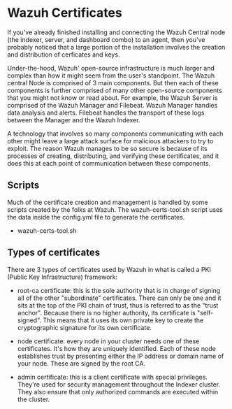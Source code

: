 # Wazuh Certificates
If you've already finished installing and connecting the Wazuh Central node (the indexer, server, and dashboard combo) to an agent, then you've probably noticed that a large portion of the installation involves the creation and distribution of cerficates and keys.

Under-the-hood, Wazuh' open-source infrastructure is much larger and complex than how it might seem from the user's standpoint. The Wazuh central Node is comprised of 3 main components. But then each of these components is further comprised of many other open-source components that you might not know or read about. For example, the Wazuh Server is comprised of the Wazuh Manager and Filebeat. Wazuh Manager handles data analysis and alerts. Filebeat handles the transport of these logs between the Manager and the Wazuh Indexer.

A technology that involves so many components communicating with each other might leave a large attack surface for malicious attackers to try to exploit. The reason Wazuh manages to be so secure is because of its processes of creating, distributing, and verifying these certificates, and it does this at each point of communication between these components. 


## Scripts
Much of the certificate creation and management is handled by some scripts created by the folks at Wazuh.
The wazuh-certs-tool.sh script uses the data inside the config.yml file to generate the certificates.
* wazuh-certs-tool.sh


## Types of certificates
There are 3 types of certificates used by Wazuh in what is called a PKI (Public Key Infrastructure) framework:

* root-ca certificate:  this is the sole authority that is in charge of signing all of the other "subordinate" certificates. There can only be one and it sits at the top of the PKI chain of trust, thus is referred to as the "trust anchor". Because there is no higher authority, its certificate is "self-signed". This means that it uses its own private key to create the cryptographic signature for its own certificate.

* node certificate:  every node in your cluster needs one of these certificates. It's how they are uniquely identified. Each of these node establishes trust by presenting either the IP address or domain name of your node. These are signed by the root CA. 

* admin certificate:  this is a client certificate with special privileges. They're used for security management throughout the Indexer cluster. They also ensure that only authorized commands are executed within the cluster.


